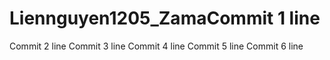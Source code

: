 # Liennguyen1205_ZamaCommit 1 line
Commit 2 line
Commit 3 line
Commit 4 line
Commit 5 line
Commit 6 line
